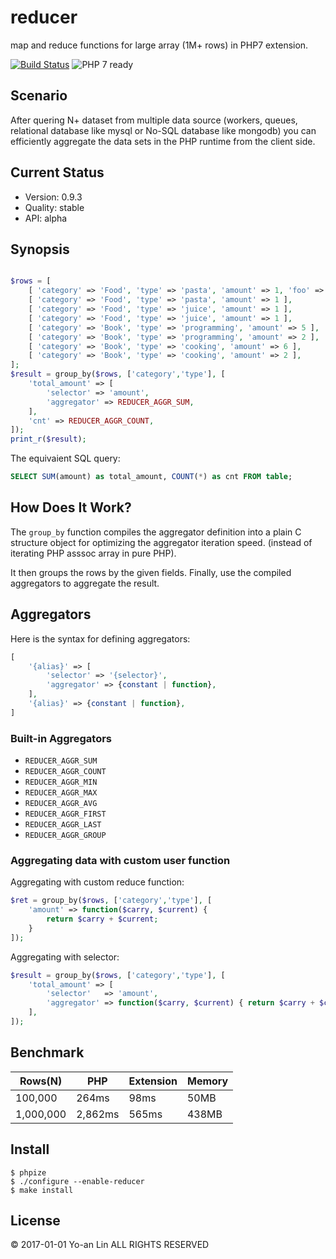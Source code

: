 reducer
=======

map and reduce functions for large array (1M+ rows) in PHP7 extension.

[![Build Status](https://travis-ci.org/c9s/reducer.svg)](https://travis-ci.org/c9s/reducer)
![PHP 7 ready](http://php7ready.timesplinter.ch/Codeception/Codeception/badge.svg)

## Scenario

After quering N+ dataset from multiple data source (workers, queues, relational database like
mysql or No-SQL database like mongodb) you can efficiently aggregate the
data sets in the PHP runtime from the client side.

## Current Status

- Version: 0.9.3
- Quality: stable
- API: alpha

## Synopsis

```php

$rows = [
    [ 'category' => 'Food', 'type' => 'pasta', 'amount' => 1, 'foo' => 10 ],
    [ 'category' => 'Food', 'type' => 'pasta', 'amount' => 1 ],
    [ 'category' => 'Food', 'type' => 'juice', 'amount' => 1 ],
    [ 'category' => 'Food', 'type' => 'juice', 'amount' => 1 ],
    [ 'category' => 'Book', 'type' => 'programming', 'amount' => 5 ],
    [ 'category' => 'Book', 'type' => 'programming', 'amount' => 2 ],
    [ 'category' => 'Book', 'type' => 'cooking', 'amount' => 6 ],
    [ 'category' => 'Book', 'type' => 'cooking', 'amount' => 2 ],
];
$result = group_by($rows, ['category','type'], [
    'total_amount' => [
        'selector' => 'amount',
        'aggregator' => REDUCER_AGGR_SUM,
    ],
    'cnt' => REDUCER_AGGR_COUNT,
]);
print_r($result);
```

The equivaient SQL query:

```sql
SELECT SUM(amount) as total_amount, COUNT(*) as cnt FROM table;
```

## How Does It Work?

The `group_by` function compiles the aggregator definition into a plain C
structure object for optimizing the aggregator iteration speed. (instead of
iterating PHP asssoc array in pure PHP).

It then groups the rows by the given fields. Finally, use the compiled aggregators 
to aggregate the result.

## Aggregators

Here is the syntax for defining aggregators:

```php
[
    '{alias}' => [
        'selector' => '{selector}',
        'aggregator' => {constant | function},
    ],
    '{alias}' => {constant | function},
]
```

### Built-in Aggregators

- `REDUCER_AGGR_SUM`
- `REDUCER_AGGR_COUNT`
- `REDUCER_AGGR_MIN`
- `REDUCER_AGGR_MAX`
- `REDUCER_AGGR_AVG`
- `REDUCER_AGGR_FIRST`
- `REDUCER_AGGR_LAST`
- `REDUCER_AGGR_GROUP`

### Aggregating data with custom user function

Aggregating with custom reduce function:


```php
$ret = group_by($rows, ['category','type'], [
    'amount' => function($carry, $current) {
        return $carry + $current;
    }
]);
```

Aggregating with selector:

```php
$result = group_by($rows, ['category','type'], [
    'total_amount' => [
        'selector'   => 'amount',
        'aggregator' => function($carry, $current) { return $carry + $current; }
    ],
]);
```

## Benchmark

|Rows(N)    |PHP        |Extension   |Memory   |
|-----------|-----------|------------|---------|
|100,000    |264ms      |98ms        |50MB     |
|1,000,000  |2,862ms    |565ms       |438MB    |

## Install

```
$ phpize
$ ./configure --enable-reducer
$ make install
```

## License

© 2017-01-01 Yo-an Lin ALL RIGHTS RESERVED


